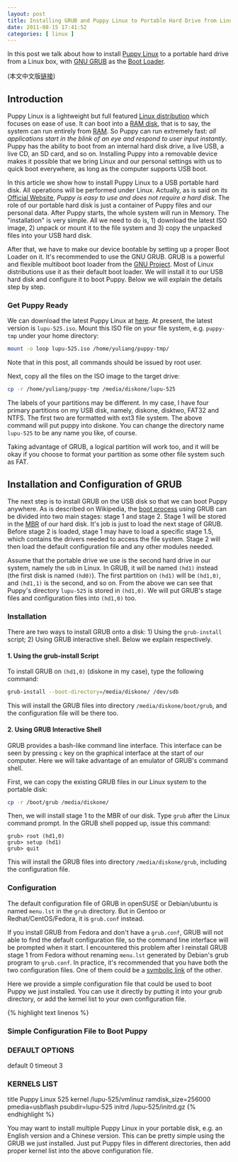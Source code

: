 ```yaml
--- 
layout: post
title: Installing GRUB and Puppy Linux to Portable Hard Drive from Linux
date: 2011-08-15 17:41:52
categories: [ linux ]
---
```


In this post we talk about how to install [Puppy Linux][puppylinux] to a portable hard drive from a Linux box, with [GNU GRUB][grub] as the [Boot Loader][bootloader].

<!-- more -->

(本文中文版[链接][chinese])

## Introduction

Puppy Linux is a lightweight but full featured [Linux distribution][linux-dist] which focuses on ease of use. It can boot into a [RAM disk][ramdisk], that is to say,
the system can run entirely from [RAM][ram]. So Puppy can run extremely fast: *all applications start in the blink of an eye and respond to user input instantly*.
Puppy has the ability to boot from an internal hard disk drive, a live USB, a live CD, an SD card, and so on.
Installing Puppy into a removable device makes it possible that we bring Linux and our personal settings with us to quick boot everywhere,
as long as the computer supports USB boot.

In this article we show how to install Puppy Linux to a USB portable hard disk. All operations will be performed under Linux.
Actually, as is said on its [Official Website][puppylinux-inst], *Puppy is easy to use and does not require a hard disk*.
The role of our portable hard disk is just a container of Puppy files and our personal data. After Puppy starts, the whole system will run in Memory.
The "installation" is very simple.
All we need to do is, 1) download the latest ISO image, 2) unpack or mount it to the file system and 3) copy the unpacked files into your USB hard disk.

After that, we have to make our device bootable by setting up a proper Boot Loader on it. It's recommended to use the GNU GRUB.
GRUB is a powerful and flexible multiboot boot loader from the [GNU Project][gnu-proj]. Most of Linux distributions use it as their default boot loader.
We will install it to our USB hard disk and configure it to boot Puppy. Below we will explain the details step by step.

### Get Puppy Ready

We can download the latest Puppy Linux at [here][puppy-down]. At present, the latest version is `lupu-525.iso`.
Mount this ISO file on your file system, e.g. `puppy-tmp` under your home directory:

``` bash
mount -o loop lupu-525.iso /home/yuliang/puppy-tmp/
```

Note that in this post, all commands should be issued by root user.

Next, copy all the files on the ISO image to the target drive:

``` bash
cp -r /home/yuliang/puppy-tmp /media/diskone/lupu-525
```

The labels of your partitions may be different. In my case, I have four primary partitions on my USB disk, namely, diskone,  disktwo, FAT32 and NTFS.
The first two are formatted with ext3 file system. The above command will put puppy into diskone.
You can change the directory name `lupu-525` to be any name you like, of course.

Taking advantage of GRUB, a logical partition will work too, and it will be okay if you choose to format your partition as some other file system such as FAT.

## Installation and Configuration of GRUB

The next step is to install GRUB on the USB disk so that we can boot Puppy anywhere.
As is described on Wikipedia, the [boot process][boot-process] using GRUB can be divided into two main stages: stage 1 and stage 2.
Stage 1 will be stored in the [MBR][mbr] of our hard disk. It's job is just to load the next stage of GRUB.
Before stage 2 is loaded, stage 1 may have to load a specific stage 1.5, which contains the drivers needed to access the file system.
Stage 2 will then load the default configuration file and any other modules needed.

Assume that the portable drive we use is the second hard drive in our system, namely the `sdb` in Linux.
In GRUB, it will be named `(hd1)` instead (the first disk is named `(hd0)`). The first partition on `(hd1)` will be `(hd1,0)`, and `(hd1,1)` is the second, and so on.
From the above we can see that Puppy's directory `lupu-525` is stored in `(hd1,0)`. We will put GRUB's stage files and configuration files into `(hd1,0)` too.

### Installation

There are two ways to install GRUB onto a disk: 1) Using the `grub-install` script; 2) Using GRUB interactive shell. Below we explain respectively.

#### 1. Using the grub-install Script

To install GRUB on `(hd1,0)` (diskone in my case), type the following command:

``` bash
grub-install --boot-directory=/media/diskone/ /dev/sdb
```

This will install the GRUB files into directory `/media/diskone/boot/grub`, and the configuration file will be there too.

#### 2. Using GRUB Interactive Shell

GRUB provides a bash-like command line interface. This interface can be seen by pressing `c` key on the graphical interface at the start of our computer.
Here we will take advantage of an emulator of GRUB's command shell.

First, we can copy the existing GRUB files in our Linux system to the portable disk:

``` bash
cp -r /boot/grub /media/diskone/
```

Then, we will install stage 1 to the MBR of our disk. Type `grub` after the Linux command prompt. In the GRUB shell popped up, issue this command:

``` text
grub> root (hd1,0)
grub> setup (hd1)
grub> quit
```

This will install the GRUB files into directory `/media/diskone/grub`, including the configuration file.

### Configuration

The default configuration file of GRUB in openSUSE or Debian/ubuntu is named `menu.lst` in the `grub` directory.
But in Gentoo or Redhat/CentOS/Fedora, it is `grub.conf` instead.

If you install GRUB from Fedora and don't have a `grub.conf`, GRUB will not able to find the default configuration file,
so the command line interface will be prompted when it start.
I encountered this problem after I reinstall GRUB stage 1 from Fedora without renaming `menu.lst` generated by Debian's grub program to `grub.conf`.
In practice, it's recommended that you have both the two configuration files. One of them could be a [symbolic link][s-link] of the other.

Here we provide a simple configuration file that could be used to boot Puppy we just installed.
You can use it directly by putting it into your grub directory, or add the kernel list to your own configuration file.

{% highlight text linenos %}
### Simple Configuration File to Boot Puppy
### DEFAULT OPTIONS
default		0
timeout		3
### KERNELS LIST
title Puppy Linux 525
kernel /lupu-525/vmlinuz ramdisk_size=256000 pmedia=usbflash psubdir=lupu-525
initrd /lupu-525/initrd.gz
{% endhighlight %}

You may want to install multiple Puppy Linux in your portable disk, e.g. an English version and a Chinese version.
This can be pretty simple using the GRUB we just installed. Just put Puppy files in different directories, then add proper kernel list into the above configuration file.

[puppylinux]:           http://puppylinux.org/
[puppylinux-inst]:      http://puppylinux.org/main/How%20NOT%20to%20install%20Puppy.htm
[grub]:                 http://www.gnu.org/software/grub/
[bootloader]:           http://en.wikipedia.org/wiki/Booting#Boot_loader
[linux-dist]:           http://en.wikipedia.org/wiki/Linux_distribution
[ramdisk]:              http://en.wikipedia.org/wiki/Ramdisk
[gnu-proj]:             http://www.gnu.org/
[puppy-down]:           http://puppylinux.org/main/Download%20Latest%20Release.htm
[mbr]:                  http://en.wikipedia.org/wiki/Master_boot_record
[boot-process]:         http://en.wikipedia.org/wiki/GNU_GRUB#Boot_process
[s-link]:               http://en.wikipedia.org/wiki/Symbolic_link
[chinese]:              /linux/2011/08/16/installing-grub-and-puppy-linux-to-portable-hard-drive-from-linux-chs/
[ram]:                  http://en.wikipedia.org/wiki/RAM
